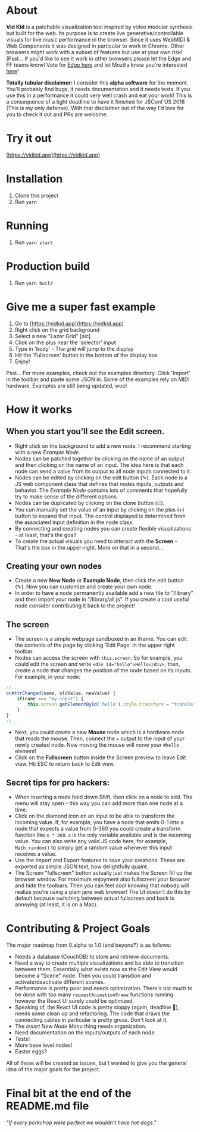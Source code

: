 # About

**Vid Kid** is a patchable visualization tool inspired by video modular synthesis but built for the web. Its purpose is to create live generative/controllable visuals for live music performance in the browser. Since it uses WebMIDI & Web Components it was designed in particular to work in Chrome. Other browsers might work with a subset of features but use at your own risk! (Psst... If you'd like to see it work in other browsers please let the Edge and FF teams know! Vote for  [Edge here](https://wpdev.uservoice.com/forums/257854-microsoft-edge-developer/suggestions/6508429-web-midi-api) and let Mozilla know you're interested [here](https://github.com/mozilla/standards-positions/issues/58)!

**Totally tubular disclaimer:** I consider this **alpha software** for the moment. You'll probably find bugs, it needs documentation and it needs tests. If you use this in a performance it could very well crash and eat your work! This is a consequence of a tight deadline to have it finished for JSConf US 2018 (This is my only defense). With that disclaimer out of the way I'd love for you to check it out and PRs are welcome.

# Try it out

[https://vidkid.app](https://vidkid.app)

# Installation

1.  Clone this project
1.  Run `yarn`

# Running

1.  Run `yarn start`

# Production build

1.  Run `yarn build`

# Give me a super fast example

1.  Go to [https://vidkid.app](https://vidkid.app)
2.  Right click on the grid background
3.  Select a new "Lazer Grid" [sic]
4.  Click on the plus near the 'selector' input
5.  Type in 'body' - The grid will jump to the display
6.  Hit the 'Fullscreen' button in the bottom of the display box
7.  Enjoy!

Psst... For more examples, check out the examples directory. Click 'Import' in the toolbar and paste some JSON in. Some of the examples rely on MIDI hardware. Examples are still being updated, woo!

# How it works

## When you start you'll see the Edit screen.

- Right click on the background to add a new node. I recommend starting with a new _Example Node_.
- Nodes can be patched together by clicking on the name of an output and then clicking on the name of an input. The idea here is that each node can send a value from its output to all node inputs connected to it.
- Nodes can be edited by clicking on the edit button (✎). Each node is a JS web component class that defines that nodes inputs, outputs and behavior. The _Example Node_ contains lots of comments that hopefully try to make sense of the different options.
- Nodes can be duplicated by clicking on the clone button (⎌).
- You can manually set the value of an input by clicking on the plus (+) button to expand that input. The control displayed is determined from the associated input definition in the node class.
- By connecting and creating nodes you can create flexible visualizations - at least, that's the goal!
- To create the actual visuals you need to interact with the **Screen** - That's the box in the upper-right. More on that in a second...

## Creating your own nodes

- Create a new **New Node** or **Example Node**, then click the edit button (✎). Now you can customize and create your own node.
- In order to have a node permanently available add a new file to "/library" and then import your node in "/library/all.js". If you create a cool useful node consider contributing it back to the project!

## The screen

- The screen is a simple webpage sandboxed in an iframe. You can edit the contents of the page by clicking 'Edit Page' in the upper right toolbar.
- Nodes can access the screen with `this.screen`. So for example, you could edit the screen and write `<div id="hello">Hello</div>`, then, create a node that changes the position of the node based on its inputs. For example, in your node:

```javascript
//...
onAttrChanged(name, oldValue, newValue) {
	if(name === "my-input") {
		this.screen.getElementById('hello').style.transform = "translate(" + newValue + ")";
	}
}
//...
```

- Next, you could create a new **Mouse** node which is a hardware node that reads the mouse. Then, connect the `x` output to the input of your newly created node. Now moving the mouse will move your `#hello` element!
- Click on the **Fullscreen** button inside the Screen preview to leave Edit view. Hit ESC to return back to Edit view.

## Secret tips for pro hackers:

- When inserting a node hold down Shift, then click on a node to add. The menu will stay open - this way you can add more than one node at a time.
- Click on the diamond icon on an input to be able to transform the incoming value. If, for example, you have a node that emits 0-1 into a node that expects a value from 0-360 you could create a transform function like `x * 360`. `x` is the only variable available and is the incoming value. You can also write any valid JS code here, for example, `Math.random()` to simply get a random value whenever this input receives a value.
- Use the Import and Export features to save your creations. These are exported as simple JSON text, how delightfully quaint.
- The Screen "fullscreen" button actually just makes the Screen fill up the browser window. For maximum enjoyment also fullscreen your browser and hide the toolbars. Then you can feel cool knowing that nobody will realize you're using a plain jane web browser! The UI doesn't do this by default because switching between actual fullscreen and back is annoying (at least, it is on a Mac).

# Contributing & Project Goals

The major roadmap from 0.alpha to 1.0 (and beyond?) is as follows:

- Needs a database (CouchDB) to store and retrieve documents.
- Need a way to create multiple visualizations and be able to transition between them. Essentially what exists now as the Edit View would become a "Scene" node. Then you could transition and activate/deactivate different scenes.
- Performance is pretty poor and needs optimization. There's not much to be done with too many `requestAnimationFrame` functions running however the React UI surely could be optimized.
- Speaking of, the React UI code is pretty sloppy (again, deadline 🙏), needs some clean up and refactoring. The code that draws the connecting cables in particular is pretty gross. Don't look at it.
- The _Insert New Node Menu_ thing needs organization.
- Need documentation on the inputs/outputs of each node.
- Tests!
- More base level nodes!
- Easter eggs?

All of these will be created as issues, but I wanted to give you the general idea of the major goals for the project.

# Final bit at the end of the README.md file

_"If every porkchop were perfect we wouldn't have hot dogs."_
